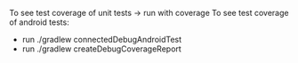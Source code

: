 To see test coverage of unit tests -> run with coverage
To see test coverage of android tests:
* run ./gradlew connectedDebugAndroidTest
* run ./gradlew createDebugCoverageReport